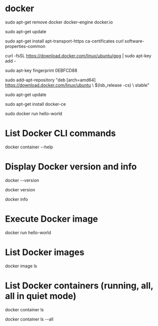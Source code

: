 # docker

sudo apt-get remove docker docker-engine docker.io

sudo apt-get update

sudo apt-get install apt-transport-https ca-certificates curl software-properties-common

curl -fsSL https://download.docker.com/linux/ubuntu/gpg | sudo apt-key add -

sudo apt-key fingerprint 0EBFCD88

sudo add-apt-repository "deb [arch=amd64] https://download.docker.com/linux/ubuntu \ $(lsb_release -cs) \ stable"

sudo apt-get update

sudo apt-get install docker-ce

sudo docker run hello-world

# List Docker CLI commands


docker container --help

# Display Docker version and info

docker --version

docker version

docker info

# Execute Docker image
 
 docker run hello-world

# List Docker images

docker image ls

# List Docker containers (running, all, all in quiet mode)

docker container ls

docker container ls --all
